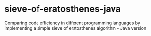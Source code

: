 # sieve-of-eratosthenes-java

Comparing code efficiency in different programming languages by implementing a simple sieve of eratosthenes algorithm - Java version
